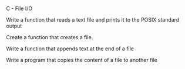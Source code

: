 C - File I/O

Write a function that reads a text file and prints it to the POSIX standard output

Create a function that creates a file.

Write a function that appends text at the end of a file

Write a program that copies the content of a file to another file
